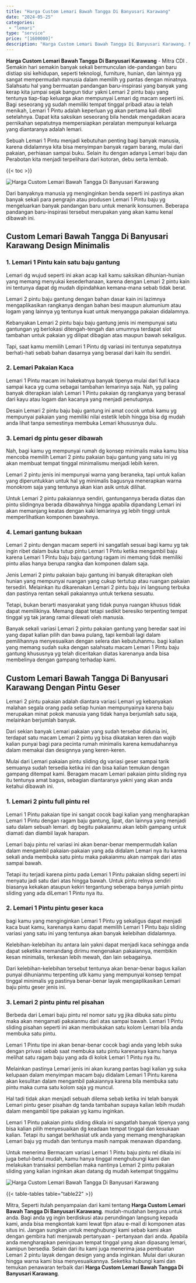 ```yaml
---
title: "Harga Custom Lemari Bawah Tangga Di Banyusari Karawang"
date: "2024-05-25"
categories:
 - "lemari"
type: "service"
price: "[1600000]"
description: "Harga Custom Lemari Bawah Tangga Di Banyusari Karawang. Mitra, Spereti itulah penyampaian dari kami tentang **Harga Custom Lemari Bawah Tangga Di Banyusari K..."
---
```


**Harga Custom Lemari Bawah Tangga Di Banyusari Karawang** - Mitra CDI . Semakin hari semakin banyak sekali bermunculan ide-pandangan baru distiap sisi kehidupan, seperti teknologi, furniture, hunian, dan lainnya yg sangat mempermudah manusia dalam memilih yg pantas dengan minatnya. Salahsatu hal yang bermuatan pandangan baru-inspirasi yang banyak yang kerap kita jumpai sejak bangun tidur yakni Lemari 2 pintu baju yang tentunya tiap-tiap keluarga akan mempunyai Lemari dg macam seperti ini. Bagi seseorang yg sudah memiliki tempat tinggal pribadi atau ia telah menikah, Lemari 1 Pintu adalah keperluan yg akan pertama kali dibeli setelahnya. Dapat kita saksikan seseorang bila hendak mengadakan acara pernikahan sepatutnya mempersiapkan peralatan mempunyai keluarga yang diantaranya adalah lemari.

Sebuah Lemari 1 Pintu menjadi kebutuhan penting bagi banyak manusia, karena didalamnya kita bisa menyimpan banyak ragam barang, mulai dari pakaian, perhiasan sampai buku. Selain itu dengan adanya Lemari baju dan Perabotan kita menjadi terpelihara dari kotoran, debu serta lembab.

{{< toc >}}

![Harga Custom Lemari Bawah Tangga Di Banyusari Karawang](/images/mebel/dipan-anak-006.jpg)

Dari banyaknya manusia yg menginginkan benda seperti ini pastinya akan banyak sekali para pengrajin atau produsen Lemari 1 Pintu baju yg mengeluarkan banyak pandangan baru untuk menarik konsumen. Beberapa pandangan baru-inspirasi tersebut merupakan yang akan kamu kenal dibawah ini.

## Custom Lemari Bawah Tangga Di Banyusari Karawang Design Minimalis

### 1\. Lemari 1 Pintu kain satu baju gantung

Lemari dg wujud seperti ini akan acap kali kamu saksikan dihunian-hunian yang memang menyukai kesederhanaan, karena dengan Lemari 2 pintu kain ini tentunya dapat dg mudah dipindahkan kemana-mana sebab tidak berat.

Lemari 2 pintu baju gantung dengan bahan dasar kain ini lazimnya mengaplikasikan rangkanya dengan bahan besi maupun alumunium atau logam yang lainnya yg tentunya kuat untuk menyangga pakaian didalamnya.

Kebanyakan Lemari 2 pintu baju baju gantung jenis ini mempunyai satu gantungan yg berlokasi ditengah-tengah dan umumnya terdapat slot tambahan untuk pakaian yg dilipat dibagian atas maupun bawah sekaligus.

Tapi, saat kamu memilih Lemari 1 Pintu dg variasi ini tentunya sepatutnya berhati-hati sebab bahan dasarnya yang berasal dari kain itu sendiri.

### 2\. Lemari Pakaian Kaca

Lemari 1 Pintu macam ini hakekatnya banyak tipenya mulai dari full kaca sampai kaca yg cuma sebagai tambahan lemarinya saja. Nah, yg paling banyak diterapkan ialah Lemari 1 Pintu pakaian dg rangkanya yang berasal dari kayu atau logam dan kacanya yang menjadi penutupnya.

Desain Lemari 2 pintu baju baju gantung ini amat cocok untuk kamu yg mempunyai pakaian yang memiliki nilai estetik lebih hingga bisa dg mudah anda lihat tanpa semestinya membuka Lemari khususnya dulu.

### 3\. Lemari dg pintu geser dibawah

Nah, bagi kamu yg mempunyai rumah dg konsep minimalis maka kamu bisa mencoba memilih Lemari 2 pintu pakaian baju gantung yang satu ini yg akan membuat tempat tinggal minimalismu menjadi lebih keren.

Lemari 2 pintu jenis ini mempunyai warna yang beraneka, tapi untuk kalian yang diperuntukkan untuk hal yg minimalis bagusnya menerapkan warna monokrom saja yang tentunya akan kian asik untuk dilihat.

Untuk Lemari 2 pintu pakaiannya sendiri, gantungannya berada diatas dan pintu slidingnya berada dibawahnya hingga apabila dipandang Lemari ini akan memanjang keatas dengan kaki lemarinya yg lebih tinggi untuk memperlihatkan komponen bawahnya.

### 4\. Lemari gantung bukaan

Lemari 2 pintu dengan macam seperti ini sangatlah sesuai bagi kamu yg tak ingin ribet dalam buka tutup pintu Lemari 1 Pintu ketika mengambil baju karena Lemari 1 Pintu baju baju gantung ragam ini memang tidak memiliki pintu alias hanya berupa rangka dan komponen dalam saja.

Jenis Lemari 2 pintu pakaian baju gantung ini banyak diterapkan oleh hunian yang mempunyai ruangan yang cukup tertutup atau ruangan pakaian tersediri. Melainkan itu dikarenakan Lemari 2 pintu baju ini langsung terbuka dan pastinya rentan sekali pakaiannya untuk terkena sesuatu.

Tetapi, bukan berarti masyarakat yang tidak punya ruangan khusus tidak dapat memilikinya. Memang dapat tetapi sedikit beresiko terpenting tempat tinggal yg tak jarang ramai dilewati oleh manusia.

Banyak sekali variasi Lemari 2 pintu pakaian gantung yang beredar saat ini yang dapat kalian pilih dan bawa pulang, tapi kembali lagi dalam pemilihannya menyesuaikan dengan selera dan kebutuhanmu. bagi kalian yang memang sudah suka dengan salahsatu macam Lemari 1 Pintu baju gantung khususnya yg telah diceritakan diatas karenanya anda bisa membelinya dengan gampang terhadap kami.

## Custom Lemari Bawah Tangga Di Banyusari Karawang Dengan Pintu Geser

Lemari 2 pintu pakaian adalah diantara variasi Lemari yg kebanyakan malahan segala orang pada setiap hunian mempunyainya karena baju merupakan minat pokok manusia yang tidak hanya berjumlah satu saja, melainkan berjumlah banyak.

Dari sekian banyak Lemari pakaian yang sudah tersebar didunia ini, terdapat satu macam Lemari 2 pintu yg bisa dikatakan keren dan wajib kalian punyai bagi para pecinta rumah minimalis karena kemudahannya dalam memakai dan designnya yang keren-keren.

Mulai dari Lemari pakaian pintu sliding dg variasi geser sampai tarik semuanya sudah tersedia ketika ini dan bisa kalian temukan dengan gampang ditempat kami. Beragam macam Lemari pakaian pintu sliding nya itu tentunya amat bagus, sebagian diantaranya yakni yang akan anda ketahui dibawah ini.

### 1\. Lemari 2 pintu full pintu rel

Lemari 1 Pintu pakaian tipe ini sangat cocok bagi kalian yang mengharapkan Lemari 1 Pintu dengan ragam baju gantung, lipat, dan lainnya yang menjadi satu dalam sebuah lemari. dg begitu pakaianmu akan lebih gampang untuk diamati dan diambil layak harapan.

Lemari baju pintu rel variasi ini akan benar-benar mempermudah kalian dalam mengambil pakaian-pakaian yang ada didalam Lemari nya itu karena sekali anda membuka satu pintu maka pakaianmu akan nampak dari atas sampai bawah.

Tetapi itu terjadi karena pintu pada Lemari 1 Pintu pakaian slidng seperti ini menyatu jadi satu dari atas hingga bawah. Untuk pintu relnya sendiri biasanya kekakan ataupun kekiri tergantung seberapa banya jumlah pintu sliding yang ada diLemari 1 Pintu nya itu.

### 2\. Lemari 1 Pintu pintu geser kaca

bagi kamu yang menginginkan Lemari 1 Pintu yg sekaligus dapat menjadi kaca buat kamu, karenanya kamu dapat memilih Lemari 1 Pintu baju sliding variasi yang satu ini yang tentunya akan banyak kelebihan didalamnya.

Kelebihan-kelebihan itu antara lain yakni dapat menjadi kaca sehingga anda dapat seketika memandang dirimu mengenakan pakaiannya, membikin kesan minimalis, terkesan lebih mewah, dan lain sebagainya.

Dari kelebihan-kelebihan tersebut tentunya akan benar-benar bagus kalian punyai dihunianmu terpenting utk kamu yang mempunyai konsep tempat tinggal minimalis yg pastinya benar-benar layak mengaplikasikan Lemari baju pintu geser jenis ini.

### 3\. Lemari 2 pintu pintu rel pisahan

Berbeda dari Lemari baju pintu rel nomor satu yg jika dibuka satu pintu maka akan mengamati pakaianmu dari atas sampai bawah. Lemari 1 Pintu sliding pisahan seperti ini akan membukakan satu kolom Lemari bila anda membuka satu pintu.

Lemari 1 Pintu tipe ini akan benar-benar cocok bagi anda yang lebih suka dengan privasi sebab saat membuka satu pintu karenanya kamu hanya melihat satu ragam baju yang ada di kolok Lemari 1 Pintu nya itu.

Melainkan pastinya Lemari jenis ini akan kurang pantas bagi kalian yg suka kelupaan dalam menyimpan macam baju didalam Lemari 1 Pintu karena akan kesulitan dalam mengambil pakaiannya karena bila membuka satu pintu maka cuma satu kolom saja yg muncul.

Hal tadi tidak akan menjadi sebuah dilema sebab ketika ini telah banyak Lemari pintu geser pisahan dg tanda tambahan supaya kalian lebih mudah dalam mengambil tipe pakaian yg kamu inginkan.

Lemari 1 Pintu pakaian pintu sliding dikala ini sangatlah banyak tipenya yang bisa kalian pilih menyesuaikan dg keadaan tempat tinggal dan kesukaan kalian. Tetapi itu sangat berkhasiat utk anda yang memang mengharapkan Lemari baju yg mudah dan tentunya masih nampak menawan dipandang.

Untuk menerima Bermacam variasi Lemari 1 Pintu baju pintu rel dikala ini juga betul-betul mudah, kamu hanya tinggal menghubungi kami dan melakukan transaksi pembelian maka nantinya Lemari 2 pintu pakaian sliding yang kalian inginkan akan datang dg mudah ketempat tinggalmu

![Harga Custom Lemari Bawah Tangga Di Banyusari Karawang](/images/mebel/lemari-buku-011.jpg)

{{< table-tables table="table22" >}}

Mitra, Seperti itulah penyampaian dari kami tentang **Harga Custom Lemari Bawah Tangga Di Banyusari Karawang**. mudah-mudahan berguna untuk anda. Bagi anda yg ingin berdiskusi atau perundingan langsung kepada kami, anda bisa mengkontak kami lewat tlpn atau e-mail di komponen atas situs ini. Jangan sungkan untuk menghubungi kami sebab kami akan dengan gembira hati menjawab pertanyaan - pertanyaan dari anda. Apabila anda mengharapkan peninjauan tempat tinggal yang akan dipasang lemari, kamipun bersedia. Selain dari itu kami juga menerima jasa pembuatan Lemari 2 pintu layak dengan design yang anda inginkan. Mulai dari ukuran hingga warna kami bisa menyesuaikannya. Seketika hubungi kami dan temukan penawaran terbaik dari **Harga Custom Lemari Bawah Tangga Di Banyusari Karawang**.
